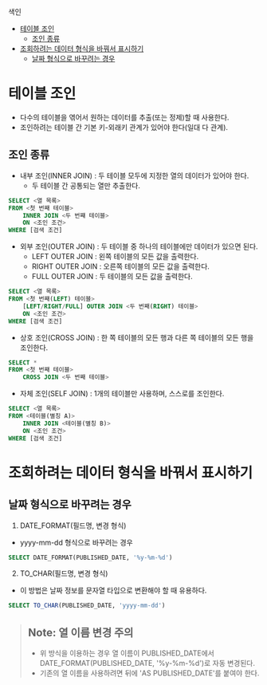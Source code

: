 색인

- [테이블 조인](#테이블-조인)
  - [조인 종류](#조인-종류)
- [조회하려는 데이터 형식을 바꿔서 표시하기](#조회하려는-데이터-형식을-바꿔서-표시하기)
  - [날짜 형식으로 바꾸려는 경우](#날짜-형식으로-바꾸려는-경우)

# 테이블 조인

- 다수의 테이블을 엮어서 원하는 데이터를 추출(또는 정제)할 때 사용한다.
- 조인하려는 테이블 간 기본 키-외래키 관계가 있어야 한다(일대 다 관계).

## 조인 종류

- 내부 조인(INNER JOIN) : 두 테이블 모두에 지정한 열의 데이터가 있어야 한다.
    - 두 테이블 간 공통되는 열만 추출한다.

```sql
SELECT <열 목록>
FROM <첫 번째 테이블>
    INNER JOIN <두 번쨰 테이블>
    ON <조인 조건>
WHERE [검색 조건]
```

- 외부 조인(OUTER JOIN) : 두 테이블 중 하나의 테이블에만 데이터가 있으면 된다.
    - LEFT OUTER JOIN : 왼쪽 테이블의 모든 값을 출력한다.
    - RIGHT OUTER JOIN : 오른쪽 테이블의 모든 값을 출력한다.
    - FULL OUTER JOIN : 두 테이블의 모든 값을 출력한다.

```sql
SELECT <열 목록>
FROM <첫 번째(LEFT) 테이블>
    [LEFT/RIGHT/FULL] OUTER JOIN <두 번째(RIGHT) 테이블>
    ON <조인 조건>
WHERE [검색 조건]
```

- 상호 조인(CROSS JOIN) : 한 쪽 테이블의 모든 행과 다른 쪽 테이블의 모든 행을 조인한다.

```sql
SELECT *
FROM <첫 번째 테이블>
    CROSS JOIN <두 번째 테이블>
```

- 자체 조인(SELF JOIN) : 1개의 테이블만 사용하며, 스스로를 조인한다.

```sql
SELECT <열 목록>
FROM <테이블(별칭 A)>
    INNER JOIN <테이블(별칭 B)>
    ON <조인 조건>
WHERE [검색 조건]
```

# 조회하려는 데이터 형식을 바꿔서 표시하기

## 날짜 형식으로 바꾸려는 경우

1. DATE_FORMAT(필드명, 변경 형식)

- yyyy-mm-dd 형식으로 바꾸려는 경우

```sql
SELECT DATE_FORMAT(PUBLISHED_DATE, '%y-%m-%d')
```

2. TO_CHAR(필드명, 변경 형식)

- 이 방법은 날짜 정보를 문자열 타입으로 변환해야 할 때 유용하다.

```sql
SELECT TO_CHAR(PUBLISHED_DATE, 'yyyy-mm-dd')
```

> ## Note: 열 이름 변경 주의
> - 위 방식을 이용하는 경우 열 이름이 PUBLISHED_DATE에서 DATE_FORMAT(PUBLISHED_DATE, '%y-%m-%d')로 자동 변경된다.
> - 기존의 열 이름을 사용하려면 뒤에 'AS PUBLISHED_DATE'를 붙여야 한다.